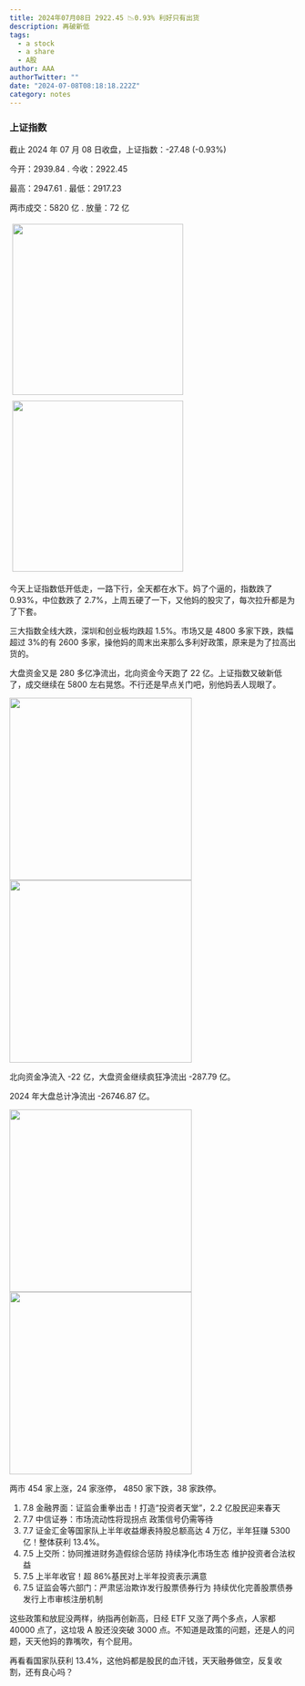 ```yaml
---
title: 2024年07月08日 2922.45 📉0.93% 利好只有出货
description: 再破新低
tags:
  - a stock
  - a share
  - A股
author: AAA
authorTwitter: ""
date: "2024-07-08T08:18:18.222Z"
category: notes
---
```


### 上证指数

截止 2024 年 07 月 08 日收盘，上证指数：<span class="font-semibold text-g-5">-27.48 (-0.93%)</span>

今开：<span class="font-semibold text-g-5">2939.84 </span> . 今收：<span class="font-semibold text-g-5">2922.45 </span>

最高：<span class="font-semibold text-g-5">2947.61 </span> . 最低：<span class="font-semibold text-g-5">2917.23 </span>

两市成交：<span class="font-semibold">5820 亿</span> . 放量：<span class="font-semibold text-r-5">72 亿</span>

<img src="/images/uploads/2024-07/20240708-zs-sh.png" style="width: 300px;display:inline-block;margin: 5px">
<img src="/images/uploads/2024-07/20240708-zs-sh-rk.png" style="width: 300px;display:inline-block;margin: 5px">

今天上证指数低开低走，一路下行，全天都在水下。妈了个逼的，指数跌了 0.93%，中位数跌了 2.7%，上周五硬了一下，又他妈的股灾了，每次拉升都是为了下套。

三大指数全线大跌，深圳和创业板均跌超 1.5%。市场又是 4800 多家下跌，跌幅超过 3%的有 2600 多家，操他妈的周末出来那么多利好政策，原来是为了拉高出货的。

大盘资金又是 280 多亿净流出，北向资金今天跑了 22 亿。上证指数又破新低了，成交继续在 5800 左右晃悠。不行还是早点关门吧，别他妈丢人现眼了。

<img src="/images/uploads/2024-07/20240708-zs-global.png" width="320">

<img src="/images/uploads/2024-07/20240708-zs-bs.png" width="320">

北向资金净流入 <span class="font-semibold text-g-5">-22 亿</span>，大盘资金继续疯狂净流出 <span class="font-semibold text-g-6">-287.79 亿</span>。

2024 年大盘总计净流出 <span class="font-semibold text-g-8">-26746.87 </span>亿。

<img src="/images/uploads/2024-07/20240708-zs-as.png" width="320">
<img src="/images/uploads/2024-07/20240708-zs-zdtj.png" width="320">

两市 <span class="text-r-6">454</span> 家上涨，24 家涨停， <span class="font-semibold text-g-6">4850</span> 家下跌，38 家跌停。

1. 7.8 金融界面：证监会重拳出击！打造“投资者天堂”，2.2 亿股民迎来春天
2. 7.7 中信证券：市场流动性将现拐点 政策信号仍需等待
3. 7.7 证金汇金等国家队上半年收益爆表持股总额高达 4 万亿，半年狂赚 5300 亿！整体获利 13.4%。
4. 7.5 上交所：协同推进财务造假综合惩防 持续净化市场生态 维护投资者合法权益
5. 7.5 上半年收官！超 86%基民对上半年投资表示满意
6. 7.5 证监会等六部门：严肃惩治欺诈发行股票债券行为 持续优化完善股票债券发行上市审核注册机制

这些政策和放屁没两样，纳指再创新高，日经 ETF 又涨了两个多点，人家都 40000 点了，这垃圾 A 股还没突破 3000 点。不知道是政策的问题，还是人的问题，天天他妈的靠嘴吹，有个屁用。

再看看国家队获利 13.4%，这他妈都是股民的血汗钱，天天融券做空，反复收割，还有良心吗？
